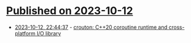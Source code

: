 # [Published on 2023-10-12](index.md)

* [2023-10-12, 22:44:37](https://lobste.rs/s/qiqdxs/crouton_c_20_coroutine_runtime_cross) - [crouton: C++20 coroutine runtime and cross-platform I/O library](https://github.com/couchbaselabs/crouton)
